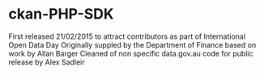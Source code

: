 # ckan-PHP-SDK
First released 21/02/2015 to attract contributors as part of International Open Data Day
Originally suppled by the Department of Finance based on work by Allan Barger
Cleaned of non specific data.gov.au code for public release by Alex Sadleir
